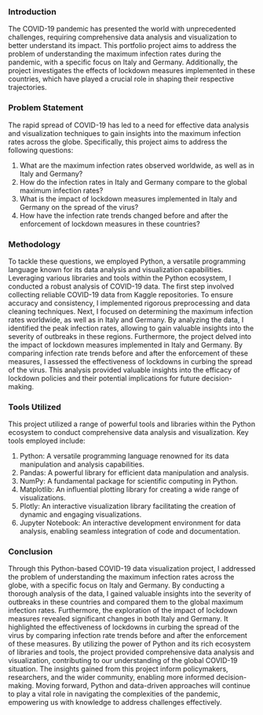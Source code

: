 ### Introduction

The COVID-19 pandemic has presented the world with unprecedented challenges, requiring comprehensive data analysis and visualization to better understand its impact. This portfolio project aims to address the problem of understanding the maximum infection rates during the pandemic, with a specific focus on Italy and Germany. Additionally, the project investigates the effects of lockdown measures implemented in these countries, which have played a crucial role in shaping their respective trajectories.

### Problem Statement
The rapid spread of COVID-19 has led to a need for effective data analysis and visualization techniques to gain insights into the maximum infection rates across the globe. Specifically, this project aims to address the following questions:
1.	What are the maximum infection rates observed worldwide, as well as in Italy and Germany?
2.	How do the infection rates in Italy and Germany compare to the global maximum infection rates?
3.	What is the impact of lockdown measures implemented in Italy and Germany on the spread of the virus?
4.	How have the infection rate trends changed before and after the enforcement of lockdown measures in these countries?

### Methodology

To tackle these questions, we employed Python, a versatile programming language known for its data analysis and visualization capabilities. Leveraging various libraries and tools within the Python ecosystem, I conducted a robust analysis of COVID-19 data.
The first step involved collecting reliable COVID-19 data from Kaggle repositories. To ensure accuracy and consistency, I implemented rigorous preprocessing and data cleaning techniques.
Next, I focused on determining the maximum infection rates worldwide, as well as in Italy and Germany. By analyzing the data, I identified the peak infection rates, allowing to gain valuable insights into the severity of outbreaks in these regions.
Furthermore, the project delved into the impact of lockdown measures implemented in Italy and Germany. By comparing infection rate trends before and after the enforcement of these measures, I assessed the effectiveness of lockdowns in curbing the spread of the virus. This analysis provided valuable insights into the efficacy of lockdown policies and their potential implications for future decision-making.

### Tools Utilized

This project utilized a range of powerful tools and libraries within the Python ecosystem to conduct comprehensive data analysis and visualization. Key tools employed include:
1.	Python: A versatile programming language renowned for its data manipulation and analysis capabilities.
2.	Pandas: A powerful library for efficient data manipulation and analysis.
3.	NumPy: A fundamental package for scientific computing in Python.
4.	Matplotlib: An influential plotting library for creating a wide range of visualizations.
5.	Plotly: An interactive visualization library facilitating the creation of dynamic and engaging visualizations.
6.	Jupyter Notebook: An interactive development environment for data analysis, enabling seamless integration of code and documentation.

### Conclusion

Through this Python-based COVID-19 data visualization project, I addressed the problem of understanding the maximum infection rates across the globe, with a specific focus on Italy and Germany. By conducting a thorough analysis of the data, I gained valuable insights into the severity of outbreaks in these countries and compared them to the global maximum infection rates.
Furthermore, the exploration of the impact of lockdown measures revealed significant changes in both Italy and Germany. It highlighted the effectiveness of lockdowns in curbing the spread of the virus by comparing infection rate trends before and after the enforcement of these measures.
By utilizing the power of Python and its rich ecosystem of libraries and tools, the project provided comprehensive data analysis and visualization, contributing to our understanding of the global COVID-19 situation. The insights gained from this project inform policymakers, researchers, and the wider community, enabling more informed decision-making. Moving forward, Python and data-driven approaches will continue to play a vital role in navigating the complexities of the pandemic, empowering us with knowledge to address challenges effectively.

